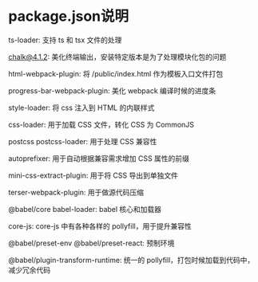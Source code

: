 # package.json说明
ts-loader: 支持 ts 和 tsx 文件的处理

chalk@4.1.2: 美化终端输出，安装特定版本是为了处理模块化包的问题

html-webpack-plugin: 将 /public/index.html 作为模板入口文件打包

progress-bar-webpack-plugin: 美化 webpack 编译时候的进度条

style-loader: 将 css 注入到 HTML 的内联样式

css-loader: 用于加载 CSS 文件，转化 CSS 为 CommonJS

postcss postcss-loader:  用于处理 CSS 兼容性

autoprefixer: 用于自动根据兼容需求增加 CSS 属性的前缀

mini-css-extract-plugin: 用于将 CSS 导出到单独文件

terser-webpack-plugin: 用于做源代码压缩

@babel/core babel-loader: babel 核心和加载器

core-js: core-js 中有各种各样的 pollyfill，用于提升兼容性

@babel/preset-env @babel/preset-react: 预制环境

@babel/plugin-transform-runtime: 统一的 pollyfill，打包时候加载到代码中，减少冗余代码

